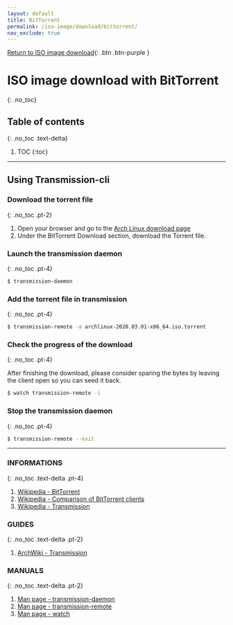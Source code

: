 ```yaml
---
layout: default
title: BitTorrent
permalink: /iso-image/download/bittorrent/
nav_exclude: true
---
```


[Return to ISO image download](/Andromeda/iso-image/download/){: .btn .btn-purple }

# ISO image download with BitTorrent
{: .no_toc}

## Table of contents
{: .no_toc .text-delta}

1. TOC
{:toc}

---

## Using Transmission-cli

### Download the torrent file
{: .no_toc .pt-2}

1. Open your browser and go to the [Arch Linux download page](https://www.archlinux.org/download/)
1. Under the BitTorrent Download section, download the Torrent file.

### Launch the transmission daemon
{: .no_toc .pt-4}

```bash
$ transmission-daemon
```

### Add the torrent file in transmission
{: .no_toc .pt-4}

```bash
$ transmission-remote -a archlinux-2020.03.01-x86_64.iso.torrent
```

### Check the progress of the download
{: .no_toc .pt-4}

After finishing the download, please consider sparing the bytes by leaving the client open so you can seed it back.

```bash
$ watch transmission-remote -i
```

### Stop the transmission daemon
{: .no_toc .pt-4}

```bash
$ transmission-remote --exit
```

---

### INFORMATIONS
{: .no_toc .text-delta .pt-4}

1. [Wikipedia - BitTorrent](https://en.wikipedia.org/wiki/BitTorrent)
1. [Wikipedia - Comparison of BitTorrent clients](https://en.wikipedia.org/wiki/Comparison_of_BitTorrent_clients)
1. [Wikipedia - Transmission](https://en.wikipedia.org/wiki/Transmission_(BitTorrent_client))

### GUIDES
{: .no_toc .text-delta .pt-2}

1. [ArchWiki - Transmission](https://wiki.archlinux.org/index.php/Transmission)

### MANUALS
{: .no_toc .text-delta .pt-2}

1. [Man page - transmission-daemon](https://jlk.fjfi.cvut.cz/arch/manpages/man/extra/transmission-cli/transmission-daemon.1.en)
1. [Man page - transmission-remote](https://jlk.fjfi.cvut.cz/arch/manpages/man/extra/transmission-cli/transmission-remote.1.en)
1. [Man page - watch](https://jlk.fjfi.cvut.cz/arch/manpages/man/core/procps-ng/watch.1.en)
